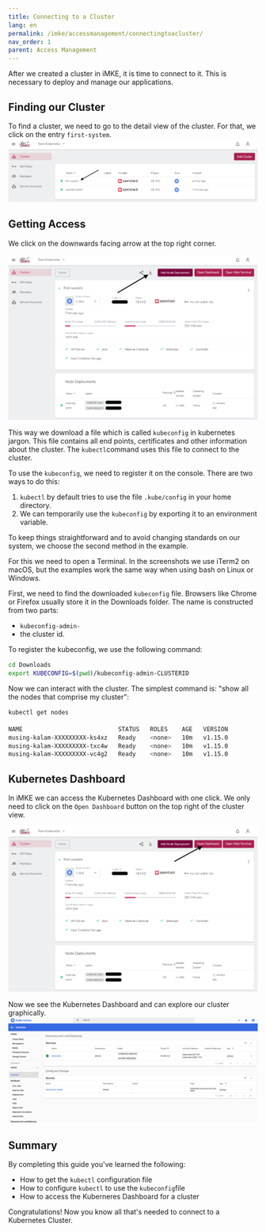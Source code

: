 ```yaml
---
title: Connecting to a Cluster
lang: en
permalink: /imke/accessmanagement/connectingtoacluster/
nav_order: 1
parent: Access Management
---
```


After we created a cluster in iMKE, it is time to connect to
it. This is necessary to deploy and manage our applications.

## Finding our Cluster

To find a cluster, we need to go to the detail view of the cluster.
For that, we click on the entry `first-system`.
![Step 1](connect_1.png)

## Getting Access

We click on the downwards facing arrow at the top right corner.

![Step 2](connect_2.png)

This way we download a file which is called `kubeconfig` in
kubernetes jargon. This file contains all end points, certificates
and other information about the cluster. The `kubectl`command uses
this file to connect to the cluster.

To use the `kubeconfig`, we need to register it on the console.
There are two ways to do this:

1. `kubectl` by default tries to use the file `.kube/config`
   in your home directory.
2. We can temporarily use the `kubeconfig` by exporting it to
   an environment variable.

To keep things straightforward and to avoid changing standards
on our system, we choose the second method in the example.

For this we need to open a Terminal. In the screenshots we use
iTerm2 on macOS, but the examples work the same way when using
bash on Linux or Windows.

First, we need to find the downloaded `kubeconfig` file. Browsers
like Chrome or Firefox usually store it in the Downloads folder.
The name is constructed from two parts:

* `kubeconfig-admin-`
* the cluster id.

 To register the kubeconfig, we use the following command:

```bash
cd Downloads
export KUBECONFIG=$(pwd)/kubeconfig-admin-CLUSTERID
```

Now we can interact with the cluster. The simplest command is: "show
all the nodes that comprise my cluster":

```bash
kubectl get nodes

NAME                           STATUS   ROLES    AGE   VERSION
musing-kalam-XXXXXXXXX-ks4xz   Ready    <none>   10m   v1.15.0
musing-kalam-XXXXXXXXX-txc4w   Ready    <none>   10m   v1.15.0
musing-kalam-XXXXXXXXX-vc4g2   Ready    <none>   10m   v1.15.0
```

## Kubernetes Dashboard

In iMKE we can access the Kubernetes Dashboard with one click.
We only need to click on the `Open Dashboard` button on the top right of the cluster view.

![Step 4](connect_4.png)

Now we see the Kubernetes Dashboard and can explore our cluster
graphically.
![Step 5](connect_5.png)

## Summary

By completing this guide you've learned the following:

* How to get the `kubectl` configuration file
* How to configure `kubectl` to use the `kubeconfig`file
* How to access the Kuberneres Dashboard for a cluster

Congratulations! Now you know all that's needed to connect to a
Kubernetes Cluster.
